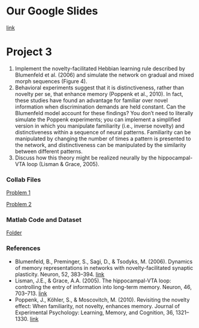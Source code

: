 # Our Google Slides

[link](https://docs.google.com/presentation/d/1dhv4jZy-4TGV3JKAyD8CfQVLOftrVkMaATxguDFxw8Q/edit?usp=sharing)


# Project 3
1. Implement the novelty-facilitated Hebbian learning rule described by Blumenfeld et al. (2006) and simulate the network on gradual and mixed morph sequences (Figure 4).
2. Behavioral experiments suggest that it is distinctiveness, rather than novelty per se, that enhance memory (Poppenk et al., 2010). In fact, these studies have found an advantage for familiar over novel information when discrimination demands are held constant. Can the Blumenfeld model account for these findings? You don’t need to literally simulate the Poppenk experiments; you can implement a simplified version in which you manipulate familiarity (i.e., inverse novelty) and distinctiveness within a sequence of neural patterns. Familiarity can be manipulated by changing the number of times a pattern is presented to the network, and distinctiveness can be manipulated by the similarity between different patterns.
3. Discuss how this theory might be realized neurally by the hippocampal-VTA loop (Lisman & Grace, 2005).


### Collab Files

[Problem 1](https://colab.research.google.com/drive/1LA_jWZn3YEaY7aPiMw67Fw_F9MlknUIy)

[Problem 2]()

### Matlab Code and Dataset

[Folder](https://drive.google.com/drive/folders/1oE-RY2yg9U2vPjvTiaMqEvxChgcnq3ga?usp=sharing)

### References

- Blumenfeld, B., Preminger, S., Sagi, D., & Tsodyks, M. (2006). Dynamics of memory representations in networks with novelty-facilitated synaptic plasticity. Neuron, 52, 383–394. [link](https://www.cell.com/action/showPdf?pii=S0896-6273%2806%2900638-6)
- Lisman, J.E., & Grace, A.A. (2005). The hippocampal-VTA loop: controlling the entry of information into long-term memory. Neuron, 46, 703–713. [link](https://www.cell.com/action/showPdf?pii=S0896-6273%2805%2900397-1)
- Poppenk, J., Köhler, S., & Moscovitch, M. (2010). Revisiting the novelty effect: When familiarity, not novelty, enhances memory. Journal of Experimental Psychology: Learning, Memory, and Cognition, 36, 1321–1330. [link](https://psycnet.apa.org/doiLanding?doi=10.1037%2Fa0019900) 




